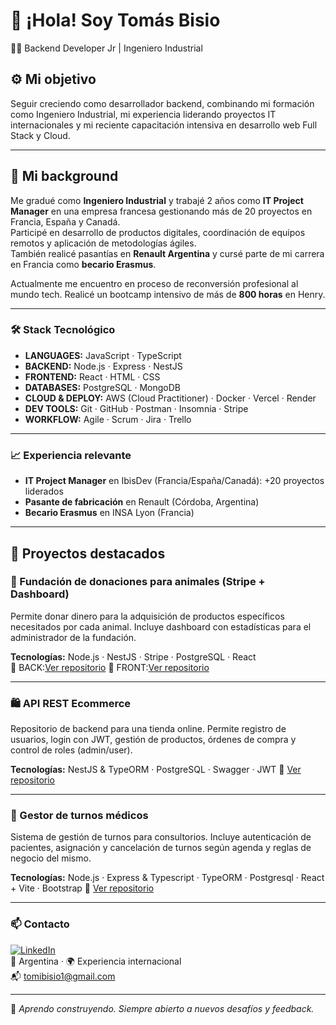 # 👋 ¡Hola! Soy Tomás Bisio
👨‍💻 Backend Developer Jr | Ingeniero Industrial

## ⚙️ Mi objetivo

Seguir creciendo como desarrollador backend, combinando mi formación como Ingeniero Industrial, mi experiencia liderando proyectos IT internacionales y mi reciente capacitación intensiva en desarrollo web Full Stack y Cloud.

---

## 🌱 Mi background

Me gradué como **Ingeniero Industrial** y trabajé 2 años como **IT Project Manager** en una empresa francesa gestionando más de 20 proyectos en Francia, España y Canadá.  
Participé en desarrollo de productos digitales, coordinación de equipos remotos y aplicación de metodologías ágiles.  
También realicé pasantías en **Renault Argentina** y cursé parte de mi carrera en Francia como **becario Erasmus**.

Actualmente me encuentro en proceso de reconversión profesional al mundo tech. Realicé un bootcamp intensivo de más de **800 horas** en Henry.

---

### 🛠️ Stack Tecnológico

- **LANGUAGES:** JavaScript · TypeScript 
- **BACKEND:** Node.js · Express · NestJS
- **FRONTEND:** React · HTML · CSS
- **DATABASES:** PostgreSQL · MongoDB
- **CLOUD & DEPLOY:** AWS (Cloud Practitioner) · Docker · Vercel · Render
- **DEV TOOLS:** Git · GitHub · Postman · Insomnia · Stripe
- **WORKFLOW:** Agile · Scrum · Jira · Trello

---

### 📈 Experiencia relevante

- **IT Project Manager** en IbisDev (Francia/España/Canadá): +20 proyectos liderados
- **Pasante de fabricación** en Renault (Córdoba, Argentina)
- **Becario Erasmus** en INSA Lyon (Francia)

---


## 📌 Proyectos destacados

### 🐶 Fundación de donaciones para animales (Stripe + Dashboard)
Permite donar dinero para la adquisición de productos específicos necesitados por cada animal. Incluye dashboard con estadísticas para el administrador de la fundación.

**Tecnologías:** Node.js · NestJS · Stripe · PostgreSQL · React  
🔗 BACK:[Ver repositorio](https://github.com/tomasbisio98/back-pawforpaw)
🔗 FRONT:[Ver repositorio](https://github.com/tomasbisio98/front-pawforpaw)

---

### 🛍️ API REST Ecommerce

Repositorio de backend para una tienda online. Permite registro de usuarios, login con JWT, gestión de productos, órdenes de compra y control de roles (admin/user).

**Tecnologías:** NestJS & TypeORM · PostgreSQL · Swagger · JWT   🔗 [Ver repositorio](https://github.com/tomasbisio98/ecommerce-api-backend)

---

### 📅 Gestor de turnos médicos

Sistema de gestión de turnos para consultorios. Incluye autenticación de pacientes, asignación y cancelación de turnos según agenda y reglas de negocio del mismo.

**Tecnologías:** Node.js · Express & Typescript · TypeORM  · Postgresql · React + Vite · Bootstrap 🔗 [Ver repositorio](https://github.com/tomasbisio98/appointments-app)

---

### 📫 Contacto

[![LinkedIn](https://img.shields.io/badge/LinkedIn-Tomás%20Bisio-blue?style=flat-square&logo=linkedin)](https://www.linkedin.com/in/tomasbisio/)  
📍 Argentina · 🌍 Experiencia internacional  
📬 tomibisio1@gmail.com

---

🧩 *Aprendo construyendo. Siempre abierto a nuevos desafíos y feedback.*
